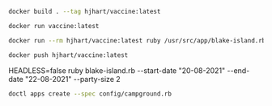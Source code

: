 ```bash
docker build . --tag hjhart/vaccine:latest
```

```bash
docker run vaccine:latest
```

```bash
docker run --rm hjhart/vaccine:latest ruby /usr/src/app/blake-island.rb -c -2147483640 --start-date "18-06-2021" --end-date "20-06-2021" --party-size 4
```

```bash
docker push hjhart/vaccine:latest
```

HEADLESS=false ruby blake-island.rb --start-date "20-08-2021" --end-date "22-08-2021" --party-size 2

```bash
doctl apps create --spec config/campground.rb
```
